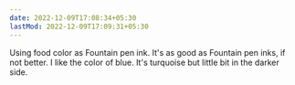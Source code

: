 ```yaml
---
date: 2022-12-09T17:08:34+05:30
lastMod: 2022-12-09T17:09:31+05:30
---
```


Using food color as Fountain pen ink. It's as good as Fountain pen inks, if not better. I like the color of blue. It's turquoise but little bit in the darker side.
